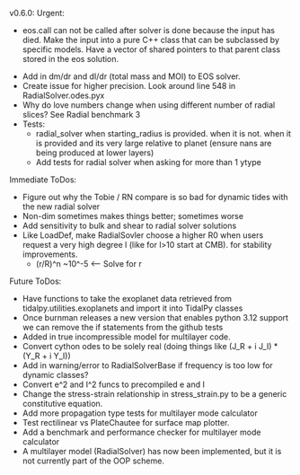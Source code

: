 
v0.6.0:
Urgent:
- eos.call can not be called after solver is done because the input has died. Make the input into a pure C++ class that can be subclassed by specific models. Have a vector of shared pointers to that parent class stored in the eos solution. 

* Add in dm/dr and dI/dr (total mass and MOI) to EOS solver.
* Create issue for higher precision. Look around line 548 in RadialSolver.odes.pyx
* Why do love numbers change when using different number of radial slices? See Radial benchmark 3
* Tests:
    * radial_solver when starting_radius is provided. when it is not. when it is provided and its very large relative to planet (ensure nans are being produced at lower layers)
    * Add tests for radial solver when asking for more than 1 ytype

Immediate ToDos:
* Figure out why the Tobie / RN compare is so bad for dynamic tides with the new radial solver
* Non-dim sometimes makes things better; sometimes worse
* Add sensitivity to bulk and shear to radial solver solutions
* Like LoadDef, make RadialSovler choose a higher R0 when users request a very high degree l (like for l>10 start at CMB). for stability improvements.
    * (r/R)^n ~10^-5  <-- Solve for r

Future ToDos:
* Have functions to take the exoplanet data retrieved from tidalpy.utilities.exoplanets and import it into TidalPy classes
* Once burnman releases a new version that enables python 3.12 support we can remove the if statements from the github tests
* Added in true incompressible model for multilayer code.
* Convert cython odes to be solely real (doing things like (J_R + i J_I) * (Y_R + i Y_I))
* Add in warning/error to RadialSolverBase if frequency is too low for dynamic classes?
* Convert e^2 and I^2 funcs to precompiled e and I
* Change the stress-strain relationship in stress_strain.py to be a generic constitutive equation.
* Add more propagation type tests for multilayer mode calculator
* Test rectilinear vs PlateChautee for surface map plotter.
* Add a benchmark and performance checker for multilayer mode calculator
* A multilayer model (RadialSolver) has now been implemented, but it is not currently part of the OOP scheme.
